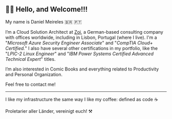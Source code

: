## 👋🏼 Hello, and Welcome!!!

My name is Daniel Meireles 🇧🇷 🇵🇹

I’m a Cloud Solution Architect at [Zoi](https://www.zoi.tech/), a German-based consulting company with offices worldwide, including in Lisbon, Portugal (where I live). I'm a "_Microsoft Azure Security Engineer Associate_" and "_CompTIA Cloud+ Certified._" I also have several other certifications in my portfolio, like the "_LPIC-2 Linux Engineer_" and "_IBM Power Systems Certified Advanced Technical Expert_" titles.

I’m also interested in Comic Books and everything related to Productivity and Personal Organization.

Feel free to contact me!

---

I like my infrastructure the same way I like my coffee: defined as code ☕️

Proletarier aller Länder, vereinigt euch! ⚒️
